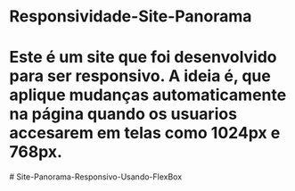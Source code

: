 ﻿# Responsividade-Site-Panorama
# Este é um site que foi desenvolvido para ser responsivo. A ideia é, que aplique mudanças automaticamente na página quando os usuarios accesarem em telas como 1024px e 768px.
#   S i t e - P a n o r a m a - R e s p o n s i v o - U s a n d o - F l e x B o x  
 